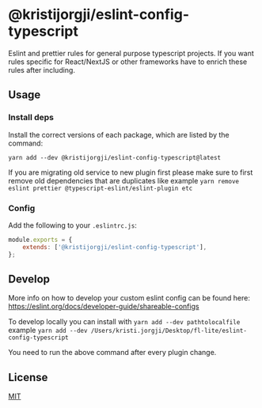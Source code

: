 # @kristijorgji/eslint-config-typescript

Eslint and prettier rules for general purpose typescript projects.
If you want rules specific for React/NextJS or other frameworks have to enrich these rules after including.


## Usage
### Install deps
Install the correct versions of each package, which are listed by the command:
```shell
yarn add --dev @kristijorgji/eslint-config-typescript@latest
```

If you are migrating old service to new plugin first please make sure to first remove old dependencies that are duplicates like example `yarn remove eslint prettier @typescript-eslint/eslint-plugin etc`

### Config
Add the following to your `.eslintrc.js`:
```js
module.exports = {
    extends: ['@kristijorgji/eslint-config-typescript'],
};

```

## Develop
More info on how to develop your custom eslint config can be found here: https://eslint.org/docs/developer-guide/shareable-configs

To develop locally you can install with `yarn add --dev pathtolocalfile` example
`yarn add --dev /Users/kristi.jorgji/Desktop/fl-lite/eslint-config-typescript`
 
You need to run the above command after every plugin change.
## License

[MIT](LICENSE)
